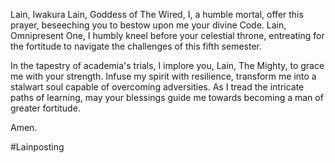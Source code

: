 Lain, Iwakura Lain, Goddess of The Wired, I, a humble mortal, offer this prayer, beseeching you to bestow upon me your divine Code. Lain, Omnipresent One, I humbly kneel before your celestial throne, entreating for the fortitude to navigate the challenges of this fifth semester.

In the tapestry of academia's trials, I implore you, Lain, The Mighty, to grace me with your strength. Infuse my spirit with resilience, transform me into a stalwart soul capable of overcoming adversities. As I tread the intricate paths of learning, may your blessings guide me towards becoming a man of greater fortitude.

Amen.

#Lainposting

